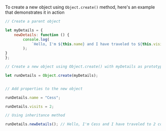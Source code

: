 To create a new object using `Object.create()` method, here's an example that demonstrates it in action

```javascript
// Create a parent object 

let myDetails = { 
    newDetails: function () {
        console.log(
            `Hello, I'm ${this.name} and I have traveled to ${this.visits} countries`
        );
} 
}; 

// Create a new object using Object.create() with myDetails as prototype

let runDetails = Object.create(myDetails); 


// Add properties to the new object

runDetails.name = "Cess"; 

runDetails.visits = 2; 

// Using inheritance method

runDetails.newDetails(); // Hello, I'm Cess and I have traveled to 2 countries
``` 